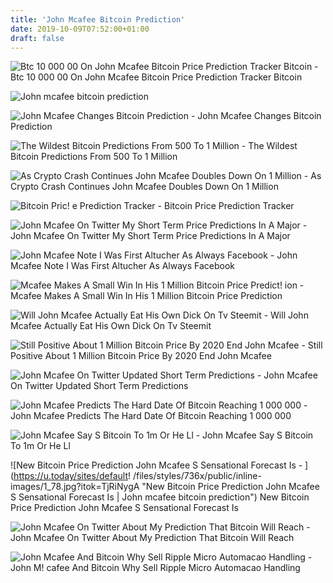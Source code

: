 ```yaml
---
title: 'John Mcafee Bitcoin Prediction'
date: 2019-10-09T07:52:00+01:00
draft: false
---
```


![Btc 10 000 00 On John Mcafee Bitcoin Price Prediction Tracker Bitcoin - ](https://preview.redd.it/ph28g5mdjkz01.png?overlay-align=bottom,left&overlay-pad=8,16&crop=602:146,smart&overlay-height=0.10&overlay=%2Fv9vyirk6hl221.png%3Fs%3Db466421949eb723078743745ce6421609d7a9c66&width=602&height=146&auto=webp&s=6ab536fe8cc5f678257a44ecdca9204b91fac127 "Btc 10 000 00 On John Mcafee Bitcoin Price Prediction Tracker Bitcoin | John mcafee bitcoin prediction") Btc 10 000 00 On John Mcafee Bitcoin Price Prediction Tracker Bitcoin

![John mcafee bitcoin prediction](https://news.bitcoin.com/wp-content/uploads/2019/02/mca.jpg "John mcafee bitcoin prediction") 

![John Mcafee Changes Bitcoin Prediction - ](https://i.ytimg.com/vi/WBgFGwJA1D0/maxresdefault.jpg) John Mcafee Changes Bitcoin Prediction

![The Wildest Bitcoin Predictions From 500 To 1 Million - ](https://blockchaintimes.news/wp-content/uploads/2019/06/Major-BTC-predictions-640x556.jpg "The Wildest Bitcoin Predictions From 500 To 1 Million | John mcafee bitcoin prediction") The Wildest Bitcoin Predictions From 500 To 1 Million

![As Crypto Crash Continues John Mcafee Doubles Down On 1 Million - ](https://www.zerohedge.com/s3/files/inline-images/bfmA08B.jpg?itok=NFOmNDL7 "As Crypto Crash Continues John Mcafee Doubles Down On 1 Million | John mcafee bitcoin prediction") As Crypto Crash Continues John Mcafee Doubles Down On 1 Million

![Bitcoin Pric!   e Prediction Tracker - ](https://bircoin.top/tweet20170717.png "Bitcoin Price Prediction Track!   er | John mcafee bitcoin prediction") Bitcoin Price Prediction Tracker

![John Mcafee On Twitter My Short Term Price Predictions In A Major - ](https://pbs.twimg.com/media/Dd9lRiPU0AETkdc.jpg "John Mcafee On Twitter My Short Term Price Predictions In A Major | John mcafee bitcoin prediction") John Mcafee On Twitter My Short Term Price Predictions In A Major

![John Mcafee Note I Was First Altucher As Always Facebook - ](https://lookaside.fbsbx.com/lookaside/crawler/media/?media_id=928706240618890 "John Mcafee Note I Was First Altucher As Always Facebook | John mcafee bitcoin prediction") John Mcafee Note I Was First Altucher As Always Facebook

![Mcafee Makes A Small Win In His 1 Million Bitcoin Price Predict!   ion - ](https://i.gyazo.com/d88365c374a3a2d536199dec4bb36454.png "Mcafee Makes A Small Win In His 1 Million Bitcoin Price Prediction | John mcafee bitcoin prediction") Mcafee Makes A Small Win In His 1 Million Bitcoin Price Prediction

![Will John Mcafee Actually Eat His Own Dick On Tv Steemit - ](https://steemitimages.com/DQmVEKYaMViN6vtEggkKgBDi1eoWXNkZNxcMdPgq4cQhjHG/prediction.jpg "Will John Mcafee Actually Eat His Own Dick On Tv Steemit | John mcafee bitcoin prediction") Will John Mcafee Actually Eat His Own Dick On Tv Steemit

![Still Positive About 1 Million Bitcoin Price By 2020 End John Mcafee - ](https://bitcoinist.com/wp-content/uploads/2019/07/15-July-2-e1563166535837.jpg "Still Positive About 1 Million Bitcoin Price By 2020 End John Mcafee | John mcafee bitcoin prediction") Still Positive About 1 Million Bitcoin Price By 2020 End John Mcafee

 ![John Mcafee On Twitter Updated Short Term Predictions - ](https://pbs.twimg.com/media/DeNY_taUQAAoLYJ.jpg "John Mcafee On Twitter Updated Short Term Predictions | John mcafee bitcoin prediction") John Mcafee On Twitter Updated Short Term Predictions

![John Mcafee Predicts The Hard Date Of Bitcoin Reaching 1 000 000 - ](https://coinpedia.org/wp-content/uploads/2019/02/John-McAfee-Predicts-Bitcoin-768x405.jpeg "John Mcafee Predicts The Hard Date Of Bitcoin Reaching 1 000 000 | John mcafee bitcoin prediction") John Mcafee Predicts The Hard Date Of Bitcoin Reaching 1 000 000

![John Mcafee Say S Bitcoin To 1m Or He Ll - ](https://i.ytimg.com/vi/_2I8i0XG1gA/hqdefault.jpg "John Mcafee Say S Bitcoin To 1m Or He Ll | John mcafee bitcoin prediction") John Mcafee Say S Bitcoin To 1m Or He Ll

![New Bitcoin Price Prediction John Mcafee S Sensational Forecast Is - ](https://u.today/sites/default!   /files/styles/736x/public/inline-images/1_78.jpg?itok=TjRiNygA "New Bitcoin Price Prediction John Mcafee S Sensational Forecast Is | John mcafee bitcoin prediction") New Bitcoin Price Prediction John Mcafee S Sensational Forecast Is

![John Mcafee On Twitter About My Prediction That Bitcoin Will Reach - ](https://pbs.twimg.com/media/D0Gt6QxWkAUH-xA.jpg "John Mcafee On Twitter About My Prediction That Bitcoin Will Reach | John mcafee bitcoin prediction") John Mcafee On Twitter About My Prediction That Bitcoin Will Reach

![John Mcafee And Bitcoin Why Sell Ripple Micro Automacao Handling - ](https://cdn.coolwallet.io/wp-content/uploads/2018/10/Bitcoin-Price-Prediction-from-John-McAfee.png "John Mcafee And Bitcoin Why Sell Rippl!   e Micro Automacao Handling | John mcafee bitcoin prediction") John M! cafee And Bitcoin Why Sell Ripple Micro Automacao Handling